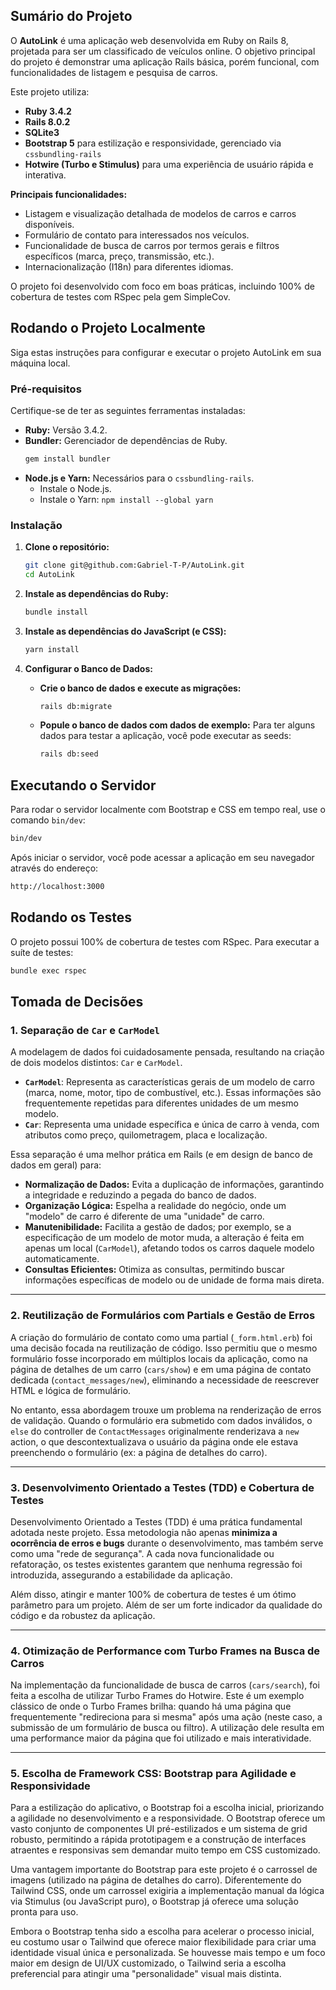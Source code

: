 ## Sumário do Projeto

O **AutoLink** é uma aplicação web desenvolvida em Ruby on Rails 8, projetada para ser um classificado de veículos online. O objetivo principal do projeto é demonstrar uma aplicação Rails básica, porém funcional, com funcionalidades de listagem e pesquisa de carros.

Este projeto utiliza:
* **Ruby 3.4.2**
* **Rails 8.0.2**
* **SQLite3**
* **Bootstrap 5** para estilização e responsividade, gerenciado via `cssbundling-rails`
* **Hotwire (Turbo e Stimulus)** para uma experiência de usuário rápida e interativa.

**Principais funcionalidades:**
* Listagem e visualização detalhada de modelos de carros e carros disponíveis.
* Formulário de contato para interessados nos veículos.
* Funcionalidade de busca de carros por termos gerais e filtros específicos (marca, preço, transmissão, etc.).
* Internacionalização (I18n) para diferentes idiomas.

O projeto foi desenvolvido com foco em boas práticas, incluindo 100% de cobertura de testes com RSpec pela gem SimpleCov.

## Rodando o Projeto Localmente

Siga estas instruções para configurar e executar o projeto AutoLink em sua máquina local.

### Pré-requisitos

Certifique-se de ter as seguintes ferramentas instaladas:

* **Ruby:** Versão 3.4.2.
* **Bundler:** Gerenciador de dependências de Ruby.
    ```bash
    gem install bundler
    ```
* **Node.js e Yarn:** Necessários para o `cssbundling-rails`.
    * Instale o Node.js.
    * Instale o Yarn: `npm install --global yarn`

### Instalação

1.  **Clone o repositório:**
    ```bash
    git clone git@github.com:Gabriel-T-P/AutoLink.git
    cd AutoLink
    ```

2.  **Instale as dependências do Ruby:**
    ```bash
    bundle install
    ```

3.  **Instale as dependências do JavaScript (e CSS):**
    ```bash
    yarn install
    ```

4.  **Configurar o Banco de Dados:**

    * **Crie o banco de dados e execute as migrações:**
        ```bash
        rails db:migrate
        ```

    * **Popule o banco de dados com dados de exemplo:**
        Para ter alguns dados para testar a aplicação, você pode executar as seeds:
        ```bash
        rails db:seed
        ```

## Executando o Servidor

Para rodar o servidor localmente com Bootstrap e CSS em tempo real, use o comando `bin/dev`:
```bash
bin/dev
```

Após iniciar o servidor, você pode acessar a aplicação em seu navegador através do endereço:
```bash
http://localhost:3000
```

## Rodando os Testes

O  projeto possui 100% de cobertura de testes com RSpec. Para executar a suíte de testes:
```bash
bundle exec rspec
```

## Tomada de Decisões

### 1. Separação de `Car` e `CarModel`

A modelagem de dados foi cuidadosamente pensada, resultando na criação de dois modelos distintos: `Car` e `CarModel`.
* **`CarModel`**: Representa as características gerais de um modelo de carro (marca, nome, motor, tipo de combustível, etc.). Essas informações são frequentemente repetidas para diferentes unidades de um mesmo modelo.
* **`Car`**: Representa uma unidade específica e única de carro à venda, com atributos como preço, quilometragem, placa e localização.

Essa separação é uma melhor prática em Rails (e em design de banco de dados em geral) para:
* **Normalização de Dados:** Evita a duplicação de informações, garantindo a integridade e reduzindo a pegada do banco de dados.
* **Organização Lógica:** Espelha a realidade do negócio, onde um "modelo" de carro é diferente de uma "unidade" de carro.
* **Manutenibilidade:** Facilita a gestão de dados; por exemplo, se a especificação de um modelo de motor muda, a alteração é feita em apenas um local (`CarModel`), afetando todos os carros daquele modelo automaticamente.
* **Consultas Eficientes:** Otimiza as consultas, permitindo buscar informações específicas de modelo ou de unidade de forma mais direta.

---

### 2. Reutilização de Formulários com Partials e Gestão de Erros

A criação do formulário de contato como uma partial (`_form.html.erb`) foi uma decisão focada na reutilização de código. Isso permitiu que o mesmo formulário fosse incorporado em múltiplos locais da aplicação, como na página de detalhes de um carro (`cars/show`) e em uma página de contato dedicada (`contact_messages/new`), eliminando a necessidade de reescrever HTML e lógica de formulário.

No entanto, essa abordagem trouxe um problema na renderização de erros de validação. Quando o formulário era submetido com dados inválidos, o `else` do controller de `ContactMessages` originalmente renderizava a `new` action, o que descontextualizava o usuário da página onde ele estava preenchendo o formulário (ex: a página de detalhes do carro).

---

### 3. Desenvolvimento Orientado a Testes (TDD) e Cobertura de Testes

Desenvolvimento Orientado a Testes (TDD) é uma prática fundamental adotada neste projeto. Essa metodologia não apenas **minimiza a ocorrência de erros e bugs** durante o desenvolvimento, mas também serve como uma "rede de segurança". A cada nova funcionalidade ou refatoração, os testes existentes garantem que nenhuma regressão foi introduzida, assegurando a estabilidade da aplicação.

Além disso, atingir e manter 100% de cobertura de testes é um ótimo parâmetro para um projeto. Além de ser um forte indicador da qualidade do código e da robustez da aplicação.

---

### 4. Otimização de Performance com Turbo Frames na Busca de Carros

Na implementação da funcionalidade de busca de carros (`cars/search`), foi feita a escolha de utilizar Turbo Frames do Hotwire. Este é um exemplo clássico de onde o Turbo Frames brilha: quando há uma página que frequentemente "redireciona para si mesma" após uma ação (neste caso, a submissão de um formulário de busca ou filtro). A utilização dele resulta em uma performance maior da página que foi utilizado e mais interatividade.

---

### 5. Escolha de Framework CSS: Bootstrap para Agilidade e Responsividade

Para a estilização do aplicativo, o Bootstrap foi a escolha inicial, priorizando a agilidade no desenvolvimento e a responsividade. O Bootstrap oferece um vasto conjunto de componentes UI pré-estilizados e um sistema de grid robusto, permitindo a rápida prototipagem e a construção de interfaces atraentes e responsivas sem demandar muito tempo em CSS customizado.

Uma vantagem importante do Bootstrap para este projeto é o carrossel de imagens (utilizado na página de detalhes do carro). Diferentemente do Tailwind CSS, onde um carrossel exigiria a implementação manual da lógica via Stimulus (ou JavaScript puro), o Bootstrap já oferece uma solução pronta para uso.

Embora o Bootstrap tenha sido a escolha para acelerar o processo inicial, eu costumo usar o Tailwind que oferece maior flexibilidade para criar uma identidade visual única e personalizada. Se houvesse mais tempo e um foco maior em design de UI/UX customizado, o Tailwind seria a escolha preferencial para atingir uma "personalidade" visual mais distinta.
